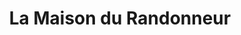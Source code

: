 ---
title: "La Maison du Randonneur"
url: /saint-lary-soulan/la-maison-du-randonneur/
shop: Reisebüro
---